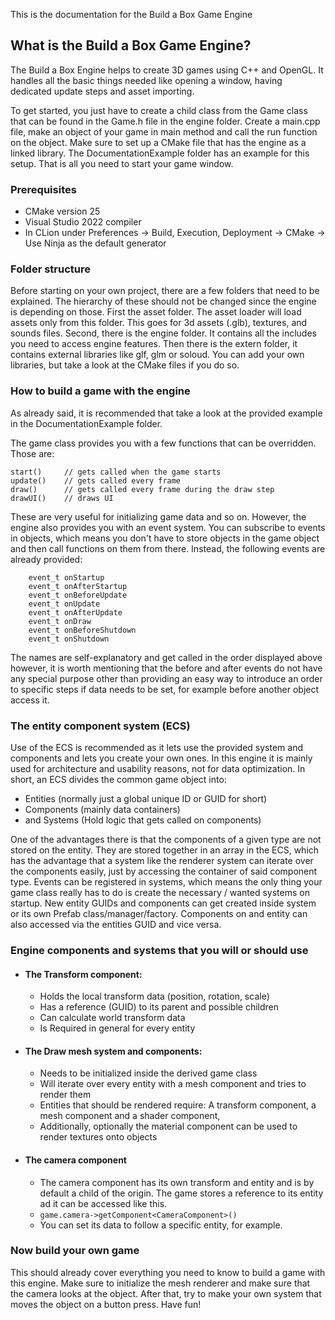 This is the documentation for the Build a Box Game Engine

## What is the Build a Box Game Engine?

The Build a Box Engine helps to create 3D games using C++ and OpenGL. It handles all the basic things needed like opening a window, having dedicated update steps and asset importing.

To get started, you just have to create a child class from the Game class that can be found in the Game.h file in the engine folder.
Create a main.cpp file, make an object of your game in main method and call the run function on the object.
Make sure to set up a CMake file that has the engine as a linked library. The DocumentationExample folder has an example for this setup.
That is all you need to start your game window.

### Prerequisites
- CMake version 25
- Visual Studio 2022 compiler
- In CLion under Preferences -> Build, Execution, Deployment -> CMake -> Use Ninja as the default generator

### Folder structure

Before starting on your own project, there are a few folders that need to be explained. The hierarchy of these should not be changed since the engine is depending on those.
First the asset folder. The asset loader will load assets only from this folder. This goes for 3d assets (.glb), textures, and sounds files.
Second, there is the engine folder. It contains all the includes you need to access engine features.
Then there is the extern folder, it contains external libraries like glf, glm or soloud. You can add your own libraries, but take a look at the CMake files if you do so.
### How to build a game with the engine

As already said, it is recommended that take a look at the provided example in the DocumentationExample folder.

The game class provides you with a few functions that can be overridden. Those are:

```
start()     // gets called when the game starts
update()    // gets called every frame
draw()      // gets called every frame during the draw step
drawUI()    // draws UI
```

These are very useful for initializing game data and so on.
However, the engine also provides you with an event system. You can subscribe to events in objects, which means you don't have to store objects in the game object and then call functions on them from there.
Instead, the following events are already provided:

        event_t onStartup
        event_t onAfterStartup
        event_t onBeforeUpdate
        event_t onUpdate
        event_t onAfterUpdate
        event_t onDraw
        event_t onBeforeShutdown
        event_t onShutdown


The names are self-explanatory and get called in the order displayed above however, it is worth mentioning that the before and after events do not have any special purpose other than providing an easy way to introduce an order to specific steps if data needs to be set, for example before another object access it.

### The entity component system (ECS)

Use of the ECS is recommended as it lets use the provided system and components and lets you create your own ones.
In this engine it is mainly used for architecture and usability reasons, not for data optimization.
In short, an ECS divides the common game object into:
- Entities (normally just a global unique ID or GUID for short)
- Components (mainly data containers)
- and Systems (Hold logic that gets called on components)

One of the advantages there is that the components of a given type are not stored on the entity. They are stored together in an array in the ECS, which has the advantage that a system like the renderer system can iterate over the components easily,
just by accessing the container of said component type. Events can be registered in systems,  which means the only thing your game class really has to do is create the necessary / wanted systems on startup. New entity GUIDs and components can get created inside system or its own Prefab class/manager/factory.
Components on and entity can also accessed via the entities GUID and vice versa.

### Engine components and systems that you will or should use

- #### The Transform component:
  - Holds the local transform data (position, rotation, scale)
  - Has a reference (GUID) to its parent and possible children
  - Can calculate world transform data
  - Is Required in general for every entity

- #### The Draw mesh system and components:
  - Needs to be initialized inside the derived game class
  - Will iterate over every entity with a mesh component and tries to render them
  - Entities that should be rendered require: A transform component, a mesh component and a shader component,
  - Additionally, optionally the material component can be used to render textures onto objects

- #### The camera component
  - The camera component has its own transform and entity and is by default a child of the origin. The game stores a reference to its entity ad it can be accessed like this.
  - ``game.camera->getComponent<CameraComponent>()``
  - You can set its data to follow a specific entity, for example.

### Now build your own game

This should already cover everything you need to know to build a game with this engine.
Make sure to initialize the mesh renderer and make sure that the camera looks at the object. After that, try to make your own system that moves the object on a button press.
Have fun!
